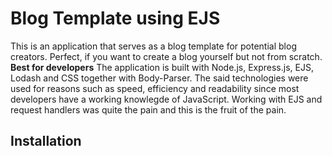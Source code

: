 # Blog Template using EJS

This is an application that serves as a blog template for potential blog creators. Perfect, if you want to create a blog yourself but not from scratch. **Best for developers**
The application is built with Node.js, Express.js, EJS, Lodash and CSS together with Body-Parser. The said technologies were used for reasons such as speed, efficiency and readability since most developers have a working knowlegde of JavaScript. Working with EJS and request handlers was quite the pain and this is the fruit of the pain.

## Installation